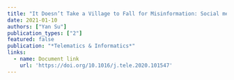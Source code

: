 ```yaml
---
title: "It Doesn’t Take a Village to Fall for Misinformation: Social media use, discussion heterogeneity preference, worry of the virus, faith in scientists, and COVID-19-related misinformation beliefs"
date: 2021-01-10
authors: ["Yan Su"]
publication_types: ["2"]
featured: false
publication: "*Telematics & Informatics*"
links:
  - name: Document link
    url: 'https://doi.org/10.1016/j.tele.2020.101547'
---
```

